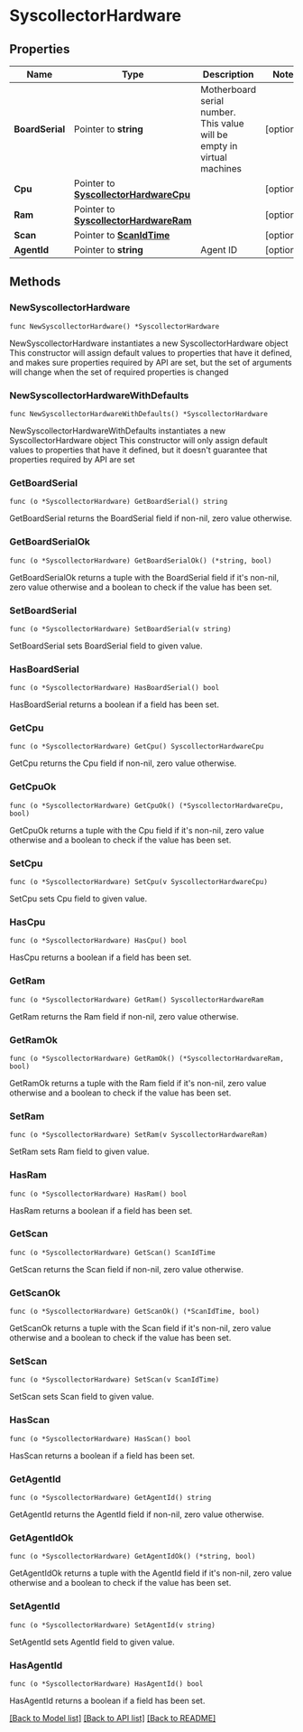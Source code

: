 # SyscollectorHardware

## Properties

Name | Type | Description | Notes
------------ | ------------- | ------------- | -------------
**BoardSerial** | Pointer to **string** | Motherboard serial number. This value will be empty in virtual machines | [optional] 
**Cpu** | Pointer to [**SyscollectorHardwareCpu**](SyscollectorHardwareCpu.md) |  | [optional] 
**Ram** | Pointer to [**SyscollectorHardwareRam**](SyscollectorHardwareRam.md) |  | [optional] 
**Scan** | Pointer to [**ScanIdTime**](ScanIdTime.md) |  | [optional] 
**AgentId** | Pointer to **string** | Agent ID | [optional] 

## Methods

### NewSyscollectorHardware

`func NewSyscollectorHardware() *SyscollectorHardware`

NewSyscollectorHardware instantiates a new SyscollectorHardware object
This constructor will assign default values to properties that have it defined,
and makes sure properties required by API are set, but the set of arguments
will change when the set of required properties is changed

### NewSyscollectorHardwareWithDefaults

`func NewSyscollectorHardwareWithDefaults() *SyscollectorHardware`

NewSyscollectorHardwareWithDefaults instantiates a new SyscollectorHardware object
This constructor will only assign default values to properties that have it defined,
but it doesn't guarantee that properties required by API are set

### GetBoardSerial

`func (o *SyscollectorHardware) GetBoardSerial() string`

GetBoardSerial returns the BoardSerial field if non-nil, zero value otherwise.

### GetBoardSerialOk

`func (o *SyscollectorHardware) GetBoardSerialOk() (*string, bool)`

GetBoardSerialOk returns a tuple with the BoardSerial field if it's non-nil, zero value otherwise
and a boolean to check if the value has been set.

### SetBoardSerial

`func (o *SyscollectorHardware) SetBoardSerial(v string)`

SetBoardSerial sets BoardSerial field to given value.

### HasBoardSerial

`func (o *SyscollectorHardware) HasBoardSerial() bool`

HasBoardSerial returns a boolean if a field has been set.

### GetCpu

`func (o *SyscollectorHardware) GetCpu() SyscollectorHardwareCpu`

GetCpu returns the Cpu field if non-nil, zero value otherwise.

### GetCpuOk

`func (o *SyscollectorHardware) GetCpuOk() (*SyscollectorHardwareCpu, bool)`

GetCpuOk returns a tuple with the Cpu field if it's non-nil, zero value otherwise
and a boolean to check if the value has been set.

### SetCpu

`func (o *SyscollectorHardware) SetCpu(v SyscollectorHardwareCpu)`

SetCpu sets Cpu field to given value.

### HasCpu

`func (o *SyscollectorHardware) HasCpu() bool`

HasCpu returns a boolean if a field has been set.

### GetRam

`func (o *SyscollectorHardware) GetRam() SyscollectorHardwareRam`

GetRam returns the Ram field if non-nil, zero value otherwise.

### GetRamOk

`func (o *SyscollectorHardware) GetRamOk() (*SyscollectorHardwareRam, bool)`

GetRamOk returns a tuple with the Ram field if it's non-nil, zero value otherwise
and a boolean to check if the value has been set.

### SetRam

`func (o *SyscollectorHardware) SetRam(v SyscollectorHardwareRam)`

SetRam sets Ram field to given value.

### HasRam

`func (o *SyscollectorHardware) HasRam() bool`

HasRam returns a boolean if a field has been set.

### GetScan

`func (o *SyscollectorHardware) GetScan() ScanIdTime`

GetScan returns the Scan field if non-nil, zero value otherwise.

### GetScanOk

`func (o *SyscollectorHardware) GetScanOk() (*ScanIdTime, bool)`

GetScanOk returns a tuple with the Scan field if it's non-nil, zero value otherwise
and a boolean to check if the value has been set.

### SetScan

`func (o *SyscollectorHardware) SetScan(v ScanIdTime)`

SetScan sets Scan field to given value.

### HasScan

`func (o *SyscollectorHardware) HasScan() bool`

HasScan returns a boolean if a field has been set.

### GetAgentId

`func (o *SyscollectorHardware) GetAgentId() string`

GetAgentId returns the AgentId field if non-nil, zero value otherwise.

### GetAgentIdOk

`func (o *SyscollectorHardware) GetAgentIdOk() (*string, bool)`

GetAgentIdOk returns a tuple with the AgentId field if it's non-nil, zero value otherwise
and a boolean to check if the value has been set.

### SetAgentId

`func (o *SyscollectorHardware) SetAgentId(v string)`

SetAgentId sets AgentId field to given value.

### HasAgentId

`func (o *SyscollectorHardware) HasAgentId() bool`

HasAgentId returns a boolean if a field has been set.


[[Back to Model list]](../README.md#documentation-for-models) [[Back to API list]](../README.md#documentation-for-api-endpoints) [[Back to README]](../README.md)


